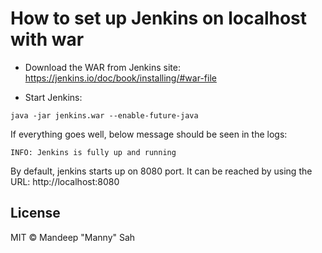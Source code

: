 # How to set up Jenkins on localhost with war

* Download the WAR from Jenkins site:
	https://jenkins.io/doc/book/installing/#war-file

* Start Jenkins: 

`
java -jar jenkins.war --enable-future-java
`

If everything goes well, below message should be seen in the logs:

`
INFO: Jenkins is fully up and running
`

By default, jenkins starts up on 8080 port. It can be reached by using the URL: http://localhost:8080

## License

MIT © Mandeep "Manny" Sah 